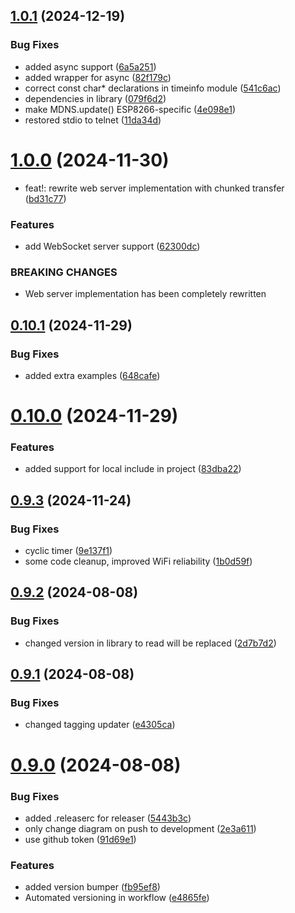 ## [1.0.1](https://github.com/ErikMeinders/knx_platformio/compare/v1.0.0...v1.0.1) (2024-12-19)


### Bug Fixes

* added async support ([6a5a251](https://github.com/ErikMeinders/knx_platformio/commit/6a5a251885bce318699f31207ec8494e78c1ebaf))
* added wrapper for async ([82f179c](https://github.com/ErikMeinders/knx_platformio/commit/82f179ccd9e33e1baabf9eaaa34dd753ef69b6aa))
* correct const char* declarations in timeinfo module ([541c6ac](https://github.com/ErikMeinders/knx_platformio/commit/541c6ac1593c8b16fbb3ffb592c8f48fc66665e0))
* dependencies in library ([079f6d2](https://github.com/ErikMeinders/knx_platformio/commit/079f6d27a21f8fbb0e871dd2ca6ba7fc2caec7c2))
* make MDNS.update() ESP8266-specific ([4e098e1](https://github.com/ErikMeinders/knx_platformio/commit/4e098e188a24b1fbcf1951d753e1ad6c6a2c444e))
* restored stdio to telnet ([11da34d](https://github.com/ErikMeinders/knx_platformio/commit/11da34d1dc029fc89937e1865863cec5786b6f12))

# [1.0.0](https://github.com/ErikMeinders/knx_platformio/compare/v0.10.1...v1.0.0) (2024-11-30)


* feat!: rewrite web server implementation with chunked transfer ([bd31c77](https://github.com/ErikMeinders/knx_platformio/commit/bd31c776dd81b8838e66b754661059d5befe8b01))


### Features

* add WebSocket server support ([62300dc](https://github.com/ErikMeinders/knx_platformio/commit/62300dc39061b9f3cf56a64ea28371817412b0fe))


### BREAKING CHANGES

* Web server implementation has been completely rewritten

## [0.10.1](https://github.com/ErikMeinders/knx_platformio/compare/v0.10.0...v0.10.1) (2024-11-29)


### Bug Fixes

* added extra examples ([648cafe](https://github.com/ErikMeinders/knx_platformio/commit/648cafeb15b4fd4bbfe12e3c1c20637df23e1972))

# [0.10.0](https://github.com/ErikMeinders/knx_platformio/compare/v0.9.3...v0.10.0) (2024-11-29)


### Features

* added support for local include in project ([83dba22](https://github.com/ErikMeinders/knx_platformio/commit/83dba22fe2a074fbf89893a7152513b7d5180943))

## [0.9.3](https://github.com/ErikMeinders/knx_platformio/compare/v0.9.2...v0.9.3) (2024-11-24)


### Bug Fixes

* cyclic timer ([9e137f1](https://github.com/ErikMeinders/knx_platformio/commit/9e137f1913a26901df26f2cf9dc079611b4a1286))
* some code cleanup, improved WiFi reliability ([1b0d59f](https://github.com/ErikMeinders/knx_platformio/commit/1b0d59f27c40a00ce523daaf63c33c2b2c211e03))

## [0.9.2](https://github.com/ErikMeinders/knx_platformio/compare/v0.9.1...v0.9.2) (2024-08-08)


### Bug Fixes

* changed version in library to read will be replaced ([2d7b7d2](https://github.com/ErikMeinders/knx_platformio/commit/2d7b7d25f3121ea73c916f10df80e1c92c8d1000))

## [0.9.1](https://github.com/ErikMeinders/knx_platformio/compare/v0.9.0...v0.9.1) (2024-08-08)


### Bug Fixes

* changed tagging updater ([e4305ca](https://github.com/ErikMeinders/knx_platformio/commit/e4305caa3687392c2d853c5f048e9f77ba23c24a))

# [0.9.0](https://github.com/ErikMeinders/knx_platformio/compare/v0.8.5...v0.9.0) (2024-08-08)


### Bug Fixes

* added .releaserc for releaser ([5443b3c](https://github.com/ErikMeinders/knx_platformio/commit/5443b3c7c33588c059c833b65d17ad687acff804))
* only change diagram on push to development ([2e3a611](https://github.com/ErikMeinders/knx_platformio/commit/2e3a611458339ca9f1503f28b05b3c49a91e14c5))
* use github token ([91d69e1](https://github.com/ErikMeinders/knx_platformio/commit/91d69e1b42225ef85de8bde9c9ceb0ba1f5dd3ab))


### Features

* added version bumper ([fb95ef8](https://github.com/ErikMeinders/knx_platformio/commit/fb95ef86c599a9e2ea92b7a3c4cd9c0a598de6ee))
* Automated versioning in workflow ([e4865fe](https://github.com/ErikMeinders/knx_platformio/commit/e4865fe87f89fb634e6ad49b721f639c27ff311c))
